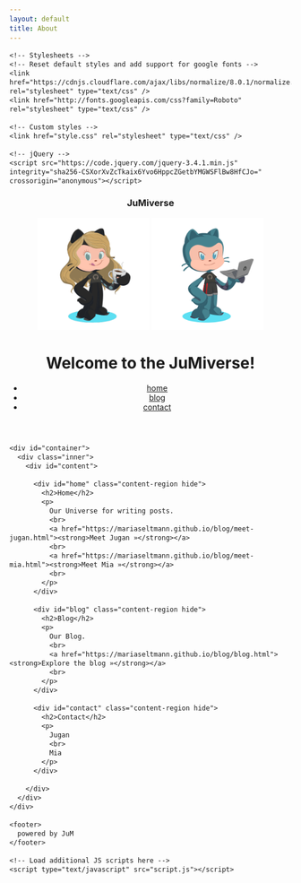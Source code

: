 ```yaml
---
layout: default
title: About
---
```


<!doctype html>
<html>  
  <head>
    <!-- Page setup -->
    <meta charset="utf-8">
    <title>Welcome to the JuMiverse!</title>
    <meta name="description" content="Our Universe for writing posts.">
    <meta name="author" content="Information about the author here">
    <meta name="viewport" content="width=device-width, initial-scale=1, maximum-scale=1, user-scalable=no"/>
    <link rel="icon" type="image/png" href="favicon.png">
  
    <!-- Stylesheets -->
    <!-- Reset default styles and add support for google fonts -->
    <link href="https://cdnjs.cloudflare.com/ajax/libs/normalize/8.0.1/normalize.min.css" rel="stylesheet" type="text/css" />
    <link href="http://fonts.googleapis.com/css?family=Roboto" rel="stylesheet" type="text/css" />
   
    <!-- Custom styles -->
    <link href="style.css" rel="stylesheet" type="text/css" />

    <!-- jQuery -->
    <script src="https://code.jquery.com/jquery-3.4.1.min.js" integrity="sha256-CSXorXvZcTkaix6Yvo6HppcZGetbYMGWSFlBw8HfCJo=" crossorigin="anonymous"></script>    

    
  </head>
  
  <body>
    <header id="header">
      <h3 align="center">JuMiverse</h3>
      <p align="center">
        <img src="JuMiverse.PNG" width="200" height="200">
        <img src="JuMJ.PNG" width="200" height="200">
      </p>
      <h1 align="center">Welcome to the JuMiverse!</h1>
      <!-- Menu link fragment #id should match a div id. Example: <a href="#home"> links to <div id="home"></div>  -->
      <p align="center">
      <ul class="main-menu">
        <li><a href="#home">home</a></li>
        <li><a href="#blog">blog</a></li>
        <li><a href="#contact">contact</a></li>
      </ul>                 
      </p>
    </header>
   
    <div id="container">
      <div class="inner">
        <div id="content"> 
          
          <div id="home" class="content-region hide">
            <h2>Home</h2>
            <p>
              Our Universe for writing posts.
              <br>
              <a href="https://mariaseltmann.github.io/blog/meet-jugan.html"><strong>Meet Jugan »</strong></a>
              <br>
              <a href="https://mariaseltmann.github.io/blog/meet-mia.html"><strong>Meet Mia »</strong></a>
              <br>
            </p>
          </div>
          
          <div id="blog" class="content-region hide">
            <h2>Blog</h2>
            <p>
              Our Blog.
              <br>
              <a href="https://mariaseltmann.github.io/blog/blog.html"><strong>Explore the blog »</strong></a>
              <br>
            </p>
          </div>
          
          <div id="contact" class="content-region hide">
            <h2>Contact</h2>
            <p>
              Jugan
              <br>
              Mia
            </p>
          </div>
          
        </div>
      </div>
    </div>
  
    <footer>  
      powered by JuM
    </footer>
    
    <!-- Load additional JS scripts here -->
    <script type="text/javascript" src="script.js"></script>
    
  </body>
</html>
